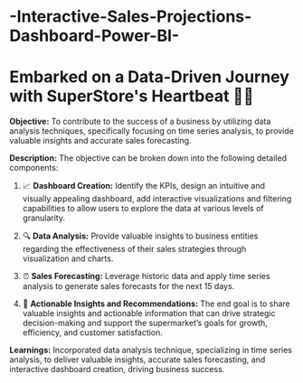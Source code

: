 # -Interactive-Sales-Projections-Dashboard-Power-BI-

# Embarked on a Data-Driven Journey with SuperStore's Heartbeat 🛒💡

**Objective:**
To contribute to the success of a business by utilizing data analysis techniques, specifically focusing on time series analysis, to provide valuable insights and accurate sales forecasting.

**Description:**
The objective can be broken down into the following detailed components:

1. 📈 **Dashboard Creation:** Identify the KPIs, design an intuitive and visually appealing dashboard, add interactive visualizations and filtering capabilities to allow users to explore the data at various levels of granularity.

2. 🔍 **Data Analysis:** Provide valuable insights to business entities regarding the effectiveness of their sales strategies through visualization and charts.

3. ⏰ **Sales Forecasting:** Leverage historic data and apply time series analysis to generate sales forecasts for the next 15 days.

4. 🚀 **Actionable Insights and Recommendations:** The end goal is to share valuable insights and actionable information that can drive strategic decision-making and support the supermarket’s goals for growth, efficiency, and customer satisfaction.

**Learnings:**
Incorporated data analysis technique, specializing in time series analysis, to deliver valuable insights, accurate sales forecasting, and interactive dashboard creation, driving business success.
